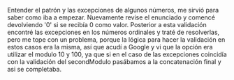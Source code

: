 Entender el patrón y las excepciones de algunos números, me sirvió para saber como iba a empezar.
Nuevamente revise el enunciado y comencé devolviendo '0' si se recibía 0 como valor.
Posterior a esta validación encontré las excepciones en los números ordinales y traté de resolverlas, pero me tope con un problema, porque la lógica para hacer la validación en estos casos era la misma, así que acudí a Google y vi que la opción era utilizar el modulo 10 y 100, ya que si en el caso de las excepciones coincidía con la validación del secondModulo pasábamos a la concatenación final y asi se completaba.